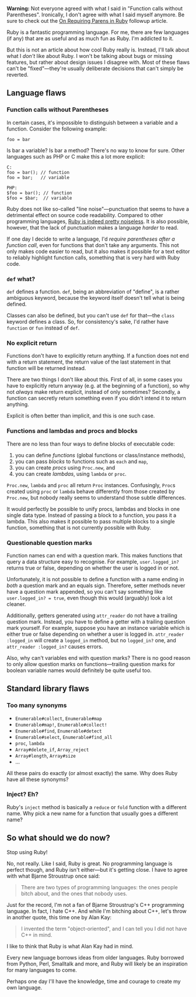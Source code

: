 <div class="note"><p><strong>Warning:</strong> Not everyone agreed with what I said in "Function calls without Parentheses". Ironically, I don't agree with what I said myself anymore. Be sure to check out the <a href="/journal/2008/on-requiring-parens-in-ruby/">On Requiring Parens in Ruby</a> followup article.</p></div>

Ruby is a fantastic programming language. For me, there are few languages (if any) that are as useful and as much fun as Ruby. I'm addicted to it.

But this is not an article about how cool Ruby really is. Instead, I'll talk about what I _don't_ like about Ruby. I won't be talking about bugs or missing features, but rather about design issues I disagree with. Most of these flaws can't be "fixed"—they're usually deliberate decisions that can't simply be reverted.

## Language flaws

### Function calls without Parentheses

In certain cases, it's impossible to distinguish between a variable and a function. Consider the following example:

    foo = bar

Is bar a variable? Is bar a method? There's no way to know for sure. Other languages such as PHP or C make this a lot more explicit:

<pre><code><span class="comment">C:</span>
<span class="variable">foo</span> = <span class="function">bar</span>(); <span class="comment">// function</span>
<span class="variable">foo</span> = <span class="function">bar</span>;   <span class="comment">// variable</span>

<span class="comment">PHP:</span>
<span class="variable">$foo</span> = <span class="function">bar</span>(); <span class="comment">// function</span>
<span class="variable">$foo</span> = <span class="function">$bar</span>;  <span class="comment">// variable</span></code>
</pre>

Ruby does not like so-called "line noise"—punctuation that seems to have a detrimental effect on source code readability. Compared to other programming languages, [Ruby is indeed pretty noiseless](http://onestepback.org/index.cgi/Tech/Ruby/LineNoise.rdoc). It is also possible, however, that the lack of punctuation makes a language _harder_ to read.

If one day I decide to write a language, I'd _require parentheses after a function call_, even for functions that don't take any arguments. This not only makes code easier to read, but it also makes it possible for a text editor to reliably highlight function calls, something that is very hard with Ruby code.

### `def` what?

`def` defines a function. `def`, being an abbreviation of "define", is a rather ambiguous keyword, because the keyword itself doesn't tell what is being defined.

Classes can also be defined, but you can't use `def` for that—the `class` keyword defines a class. So, for consistency's sake, I'd rather have `function` or `fun` instead of `def`.

### No explicit return

Functions don't have to explicitly return anything. If a function does not end with a return statement, the return value of the last statement in that function will be returned instead.

There are two things I don't like about this. First of all, in some cases you have to explicitly return anyway (e.g. at the beginning of a function), so why not _always_ make return explicit, instead of only sometimes? Secondly, a function can secretly return something even if you didn't intend it to return anything.

Explicit is often better than implicit, and this is one such case.

### Functions and lambdas and procs and blocks

There are no less than four ways to define blocks of executable code:

1. you can define _functions_ (global functions or class/instance methods),
2. you can pass _blocks_ to functions such as `each` and `map`,
3. you can create _procs_ using `Proc.new`, and
4. you can create _lambdas_, using `lambda` or `proc`.

`Proc.new`, `lambda` and `proc` all return `Proc` instances. Confusingly, `Proc`s created using `proc` or `lambda` behave differently from those created by `Proc.new`, but nobody really seems to understand those subtle differences.

It would perfectly be possible to unify procs, lambdas and blocks in one single data type. Instead of passing a block to a function, you pass it a lambda. This also makes it possible to pass multiple blocks to a single function, something that is not currently possible with Ruby.

### Questionable question marks

Function names can end with a question mark. This makes functions that query a data structure easy to recognise. For example, `user.logged_in?` returns true or false, depending on whether the user is logged in or not.

Unfortunately, it is not possible to define a function with a name ending in _both_ a question mark and an equals sign. Therefore, setter methods never have a question mark appended, so you can't say something like `user.logged_in? = true`, even though this would (arguably) look a lot cleaner.

Additionally, getters generated using `attr_reader` do not have a trailing question mark. Instead, you have to define a getter with a trailing question mark yourself. For example, suppose you have an instance variable which is either true or false depending on whether a user is logged in. `attr_reader :logged_in` will create a `logged_in` method, but no `logged_in?` one, and `attr_reader :logged_in?` causes errors.

Also, why can't variables end with question marks? There is no good reason to only allow question marks on functions—trailing question marks for boolean variable names would definitely be quite useful too.

## Standard library flaws

### Too many synonyms

* `Enumerable#collect`, `Enumerable#map`
* `Enumerable#map!`, `Enumerable#collect!`
* `Enumerable#find`, `Enumerable#detect`
* `Enumerable#select`, `Enumerable#find_all`
* `proc`, `lambda`
* `Array#delete_if`, `Array_reject`
* `Array#length`, `Array#size`
* …

All these pairs do exactly (or almost exactly) the same. Why does Ruby have all these synonyms?

### Inject? Eh?

Ruby's `inject` method is basically a `reduce` or `fold` function with a different name. Why pick a new name for a function that usually goes a different name?

## So what should we do now?

Stop using Ruby!

No, not really. Like I said, Ruby is great. No programming language is perfect though, and Ruby isn't either—but it's getting close. I have to agree with what Bjarne Stroustrup once said:

> There are two types of programming languages: the ones people bitch about, and the ones that nobody uses.

Just for the record, I'm not a fan of Bjarne Stroustrup's C++ programming language. In fact, I hate C++. And while I'm bitching about C++, let's throw in another quote, this time one by Alan Kay:

> I invented the term "object-oriented", and I can tell you I did not have C++ in mind.

I like to think that Ruby is what Alan Kay had in mind.

Every new language borrows ideas from older languages. Ruby borrowed from Python, Perl, Smalltalk and more, and Ruby will likely be an inspiration for many languages to come.

Perhaps one day I'll have the knowledge, time and courage to create my own language.
